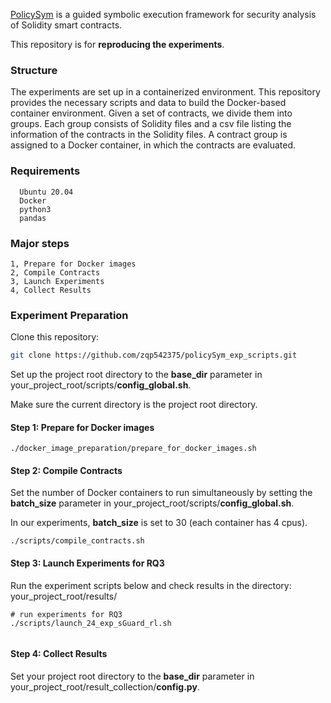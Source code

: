 
[PolicySym](https://github.com/zqp542375/policySym) is a guided symbolic execution framework for security analysis of Solidity smart contracts. 

This repository is for **reproducing the experiments**.


### Structure
The experiments are set up in a containerized environment. This repository provides the necessary scripts and data to build the Docker-based container environment. Given a set of contracts, we divide them into groups. Each group consists of Solidity files and a csv file listing the information of the contracts in the Solidity files. A contract group is assigned to a Docker container, in which the contracts are evaluated. 



### Requirements
      Ubuntu 20.04
      Docker
      python3
      pandas

### Major steps
    1, Prepare for Docker images
    2, Compile Contracts 
    3, Launch Experiments
    4, Collect Results

### Experiment Preparation
Clone this repository:
```bash
git clone https://github.com/zqp542375/policySym_exp_scripts.git

```
Set up the project root directory to the **base_dir** parameter in your_project_root/scripts/**config_global.sh**.

Make sure the current directory is the project root directory.   


#### Step 1: Prepare for Docker images
```shell
./docker_image_preparation/prepare_for_docker_images.sh
```
#### Step 2: Compile Contracts 
Set the number of Docker containers to run simultaneously by setting the **batch_size** parameter in your_project_root/scripts/**config_global.sh**.

In our experiments, **batch_size** is set to 30 (each container has 4 cpus).

```shell
./scripts/compile_contracts.sh
```

#### Step 3: Launch Experiments for RQ3
Run the experiment scripts below and check results in the directory: your_project_root/results/
```shell
# run experiments for RQ3
./scripts/launch_24_exp_sGuard_rl.sh


```

#### Step 4: Collect Results
Set your project root directory to the **base_dir** parameter in your_project_root/result_collection/**config.py**.
